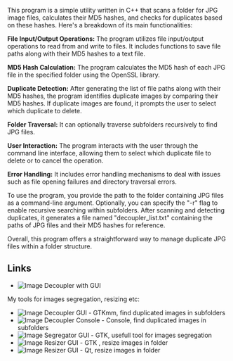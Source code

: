 This program is a simple utility written in C++ that scans a folder for JPG image files, calculates their MD5 hashes, and checks for duplicates based on these hashes. Here's a breakdown of its main functionalities:

__File Input/Output Operations:__ 
The program utilizes file input/output operations to read from and write to files. It includes functions to save file paths along with their MD5 hashes to a text file.

__MD5 Hash Calculation:__ 
The program calculates the MD5 hash of each JPG file in the specified folder using the OpenSSL library.

__Duplicate Detection:__ 
After generating the list of file paths along with their MD5 hashes, the program identifies duplicate images by comparing their MD5 hashes. If duplicate images are found, it prompts the user to select which duplicate to delete.

__Folder Traversal:__
It can optionally traverse subfolders recursively to find JPG files.

__User Interaction:__
The program interacts with the user through the command line interface, allowing them to select which duplicate file to delete or to cancel the operation.

__Error Handling:__ 
It includes error handling mechanisms to deal with issues such as file opening failures and directory traversal errors.

To use the program, you provide the path to the folder containing JPG files as a command-line argument. Optionally, you can specify the "-r" flag to enable recursive searching within subfolders. After scanning and detecting duplicates, it generates a file named "decoupler_list.txt" containing the paths of JPG files and their MD5 hashes for reference.

Overall, this program offers a straightforward way to manage duplicate JPG files within a folder structure.

## Links

* ![Image Decoupler with GUI](https://github.com/marcin-filipiak/gtkmm_ImageDecoupler)

My tools for images segregation, resizing etc:

* ![Image Decoupler GUI](https://github.com/marcin-filipiak/gtkmm_ImageDecoupler) - GTKmm, find duplicated images in subfolders
* ![Image Decoupler Console](https://github.com/marcin-filipiak/cpp_ImageDecoupler) - Console, find duplicated images in subfolders
* ![Image Segregator GUI](https://github.com/marcin-filipiak/gtk_ImageSegregator) - GTK, usefull tool for images segregation
* ![Image Resizer GUI](https://github.com/marcin-filipiak/gtk_ImageResizer) - GTK , resize images in folder
* ![Image Resizer GUI](https://github.com/marcin-filipiak/qt_ImgFolderResizer) - Qt, resize images in folder
